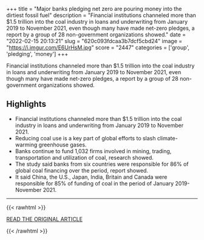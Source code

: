 +++
title = "Major banks pledging net zero are pouring money into the dirtiest fossil fuel"
description = "Financial institutions channeled more than $1.5 trillion into the coal industry in loans and underwriting from January 2019 to November 2021, even though many have made net-zero pledges, a report by a group of 28 non-government organizations showed."
date = "2022-02-15 20:13:21"
slug = "620c093fdcaa3b7dcf5cbd24"
image = "https://i.imgur.com/E6UrHsM.jpg"
score = "2447"
categories = ['group', 'pledging', 'money']
+++

Financial institutions channeled more than $1.5 trillion into the coal industry in loans and underwriting from January 2019 to November 2021, even though many have made net-zero pledges, a report by a group of 28 non-government organizations showed.

## Highlights

- Financial institutions channeled more than $1.5 trillion into the coal industry in loans and underwriting from January 2019 to November 2021.
- Reducing coal use is a key part of global efforts to slash climate-warming greenhouse gases.
- Banks continue to fund 1,032 firms involved in mining, trading, transportation and utilization of coal, research showed.
- The study said banks from six countries were responsible for 86% of global coal financing over the period, report showed.
- It said China, the U.S., Japan, India, Britain and Canada were responsible  for 85% of funding of coal in the period of January 2019-November 2021.

---

{{< rawhtml >}}
  <p class="article-category">
    <a target="_blank" href="https://www.cnn.com/2022/02/15/business/energy-finance-climate-banks-coal-intl/index.html">READ THE ORIGINAL ARTICLE</a>
  </p>
{{< /rawhtml >}}
